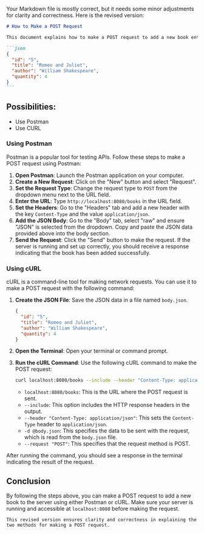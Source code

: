 Your Markdown file is mostly correct, but it needs some minor adjustments for clarity and correctness. Here is the revised version:

````markdown
# How to Make a POST Request

This document explains how to make a POST request to add a new book entry to a server. We will use the following JSON data as an example:

```json
{
  "id": "5",
  "title": "Romeo and Juliet",
  "author": "William Shakespeare",
  "quantity": 4
}
```
````

## Possibilities:

- Use Postman
- Use CURL

### Using Postman

Postman is a popular tool for testing APIs. Follow these steps to make a POST request using Postman:

1. **Open Postman**: Launch the Postman application on your computer.
2. **Create a New Request**: Click on the "New" button and select "Request".
3. **Set the Request Type**: Change the request type to `POST` from the dropdown menu next to the URL field.
4. **Enter the URL**: Type `http://localhost:8080/books` in the URL field.
5. **Set the Headers**: Go to the "Headers" tab and add a new header with the key `Content-Type` and the value `application/json`.
6. **Add the JSON Body**: Go to the "Body" tab, select "raw" and ensure "JSON" is selected from the dropdown. Copy and paste the JSON data provided above into the body section.
7. **Send the Request**: Click the "Send" button to make the request. If the server is running and set up correctly, you should receive a response indicating that the book has been added successfully.

### Using cURL

cURL is a command-line tool for making network requests. You can use it to make a POST request with the following command:

1. **Create the JSON File**: Save the JSON data in a file named `body.json`.

   ```json
   {
     "id": "5",
     "title": "Romeo and Juliet",
     "author": "William Shakespeare",
     "quantity": 4
   }
   ```

2. **Open the Terminal**: Open your terminal or command prompt.
3. **Run the cURL Command**: Use the following cURL command to make the POST request:

   ```sh
   curl localhost:8080/books --include --header "Content-Type: application/json" -d @body.json --request "POST"
   ```

   - `localhost:8080/books`: This is the URL where the POST request is sent.
   - `--include`: This option includes the HTTP response headers in the output.
   - `--header "Content-Type: application/json"`: This sets the `Content-Type` header to `application/json`.
   - `-d @body.json`: This specifies the data to be sent with the request, which is read from the `body.json` file.
   - `--request "POST"`: This specifies that the request method is POST.

After running the command, you should see a response in the terminal indicating the result of the request.

## Conclusion

By following the steps above, you can make a POST request to add a new book to the server using either Postman or cURL. Make sure your server is running and accessible at `localhost:8080` before making the request.

```
This revised version ensures clarity and correctness in explaining the two methods for making a POST request.
```

